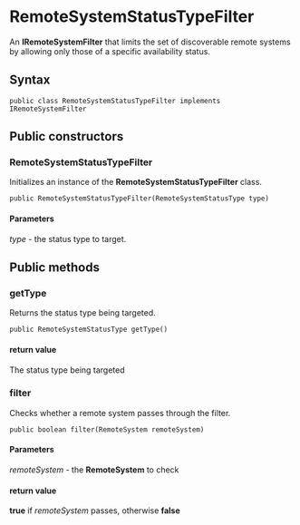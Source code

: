 # RemoteSystemStatusTypeFilter
An **IRemoteSystemFilter** that limits the set of discoverable remote systems by allowing only those of a specific availability status.

## Syntax
`public class RemoteSystemStatusTypeFilter implements IRemoteSystemFilter`

## Public constructors

### RemoteSystemStatusTypeFilter
Initializes an instance of the **RemoteSystemStatusTypeFilter** class.

`public RemoteSystemStatusTypeFilter(RemoteSystemStatusType type)`

#### Parameters  
*type* - the status type to target.

## Public methods

### getType
Returns the status type being targeted.

`public RemoteSystemStatusType getType()`

#### return value  
The status type being targeted

### filter
Checks whether a remote system passes through the filter.

`public boolean filter(RemoteSystem remoteSystem)`

#### Parameters  
*remoteSystem* - the **RemoteSystem** to check

#### return value  
**true** if *remoteSystem* passes, otherwise **false**